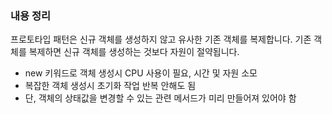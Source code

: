 ### 내용 정리
프로토타입 패턴은 신규 객체를 생성하지 않고 유사한 기존 객체를 복제합니다.
기존 객체를 복제하면 신규 객체를 생성하는 것보다 자원이 절약됩니다.
- new 키워드로 객체 생성시 CPU 사용이 필요, 시간 및 자원 소모
- 복잡한 객체 생성시 초기화 작업 반복 안해도 됨
- 단, 객체의 상태값을 변경할 수 있는 관련 메서드가 미리 만들어져 있어야 함
